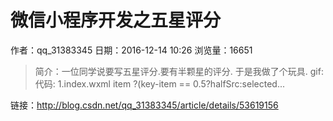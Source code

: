 # 微信小程序开发之五星评分
作者：qq_31383345
日期：2016-12-14 10:26
浏览量：16651
> 简介：一位同学说要写五星评分.要有半颗星的评分. 
于是我做了个玩具. 
gif: 
代码: 
1.index.wxml
   item ?(key-item == 0.5?halfSrc:selected...

 链接：http://blog.csdn.net/qq_31383345/article/details/53619156
